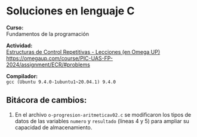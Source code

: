 # Soluciones en lenguaje C

**Curso:**\
Fundamentos de la programación

**Actividad:**\
[Estructuras de Control Repetitivas - Lecciones (en Omega UP)](https://omegaup.com/course/PIC-UAS-FP-2024/assignment/ECR/#problems)\
<https://omegaup.com/course/PIC-UAS-FP-2024/assignment/ECR/#problems>

**Compilador:**\
`gcc (Ubuntu 9.4.0-1ubuntu1~20.04.1) 9.4.0`

## Bitácora de cambios:

1. En el archivo `o-progresion-aritmeticav02.c` se modificaron los tipos de datos de las variables `numero` y `resultado` (líneas 4 y 5) para ampliar su capacidad de almacenamiento.

